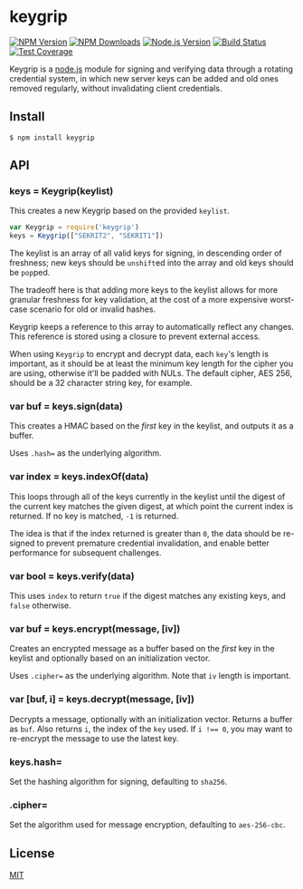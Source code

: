 # keygrip

[![NPM Version][npm-image]][npm-url]
[![NPM Downloads][downloads-image]][downloads-url]
[![Node.js Version][node-version-image]][node-version-url]
[![Build Status][travis-image]][travis-url]
[![Test Coverage][coveralls-image]][coveralls-url]

Keygrip is a [node.js](http://nodejs.org/) module for signing and verifying data through a rotating credential system, in which new server keys can be added and old ones removed regularly, without invalidating client credentials.

## Install

    $ npm install keygrip

## API

### keys = Keygrip(keylist)

This creates a new Keygrip based on the provided `keylist`.

```javascript
var Keygrip = require('keygrip')
keys = Keygrip(["SEKRIT2", "SEKRIT1"])
```

The keylist is an array of all valid keys for signing, in descending order of freshness; new keys should be `unshift`ed into the array and old keys should be `pop`ped.

The tradeoff here is that adding more keys to the keylist allows for more granular freshness for key validation, at the cost of a more expensive worst-case scenario for old or invalid hashes.

Keygrip keeps a reference to this array to automatically reflect any changes. This reference is stored using a closure to prevent external access.

When using `Keygrip` to encrypt and decrypt data, each `key`'s length is important, as it should be at least the minimum key length for the cipher you are using, otherwise it'll be padded with NULs. The default cipher, AES 256, should be a 32 character string key, for example.

### var buf = keys.sign(data)

This creates a HMAC based on the _first_ key in the keylist, and outputs it as a buffer.

Uses `.hash=` as the underlying algorithm.

### var index = keys.indexOf(data)

This loops through all of the keys currently in the keylist until the digest of the current key matches the given digest, at which point the current index is returned. If no key is matched, `-1` is returned.

The idea is that if the index returned is greater than `0`, the data should be re-signed to prevent premature credential invalidation, and enable better performance for subsequent challenges.

### var bool = keys.verify(data)

This uses `index` to return `true` if the digest matches any existing keys, and `false` otherwise.

### var buf = keys.encrypt(message, [iv])

Creates an encrypted message as a buffer based on the _first_ key in the keylist and optionally based on an initialization vector.

Uses `.cipher=` as the underlying algorithm.
Note that `iv` length is important.

### var [buf, i] = keys.decrypt(message, [iv])

Decrypts a message, optionally with an initialization vector.
Returns a buffer as `buf`.
Also returns `i`, the index of the `key` used.
If `i !== 0`, you may want to re-encrypt the message to use the latest key.

### keys.hash=

Set the hashing algorithm for signing, defaulting to `sha256`.

### .cipher=

Set the algorithm used for message encryption, defaulting to `aes-256-cbc`.

## License

[MIT](LICENSE)

[npm-image]: https://img.shields.io/npm/v/keygrip.svg
[npm-url]: https://npmjs.org/package/keygrip
[node-version-image]: https://img.shields.io/node/v/keygrip.svg
[node-version-url]: http://nodejs.org/download/
[travis-image]: https://img.shields.io/travis/crypto-utils/keygrip/master.svg
[travis-url]: https://travis-ci.org/crypto-utils/keygrip
[coveralls-image]: https://img.shields.io/coveralls/crypto-utils/keygrip/master.svg
[coveralls-url]: https://coveralls.io/r/crypto-utils/keygrip?branch=master
[downloads-image]: https://img.shields.io/npm/dm/keygrip.svg
[downloads-url]: https://npmjs.org/package/keygrip
